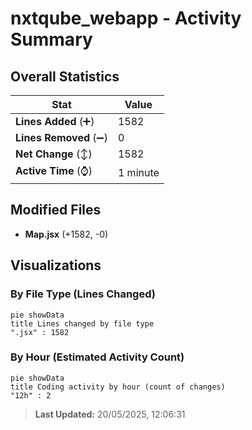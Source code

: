 # nxtqube_webapp - Activity Summary 

## Overall Statistics

| Stat                   | Value                                                             |
| ---------------------- | ----------------------------------------------------------------- |
| **Lines Added** (➕)   | 1582                                          |
| **Lines Removed** (➖) | 0                                        |
| **Net Change** (↕)    | 1582                |
| **Active Time** (⌚)   | 1 minute |


## Modified Files
- **Map.jsx** (+1582, -0)

## Visualizations

### By File Type (Lines Changed)

```mermaid
pie showData
title Lines changed by file type
".jsx" : 1582
```

### By Hour (Estimated Activity Count)

```mermaid
pie showData
title Coding activity by hour (count of changes)
"12h" : 2
```


> **Last Updated:** 20/05/2025, 12:06:31